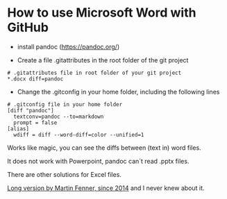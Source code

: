 # How to use Microsoft Word with GitHub

* install pandoc (https://pandoc.org/)

* Create a file .gitattributes in the root folder of the git project

```
# .gitattributes file in root folder of your git project
*.docx diff=pandoc
```

* Change the .gitconfig in your home folder, including the following lines
```
# .gitconfig file in your home folder
[diff "pandoc"]
  textconv=pandoc --to=markdown
  prompt = false
[alias]
  wdiff = diff --word-diff=color --unified=1
```

Works like magic, you can see the diffs between (text in) word files.

It does not work with Powerpoint, pandoc can´t read .pptx files.

There are other solutions for Excel files.

[Long version by Martin Fenner, since 2014](https://blog.martinfenner.org/2014/08/25/using-microsoft-word-with-git/)
and I never knew about it.
